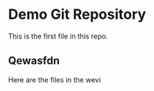 # Demo Git Repository
This is the first file in this repo.

## Qewasfdn

Here are the files in the wevi
